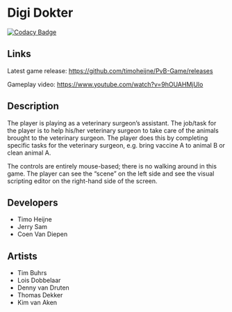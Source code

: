 # Digi Dokter
[![Codacy Badge](https://api.codacy.com/project/badge/Grade/4b377d7510ca49c08c178e83a3fc2eea)](https://app.codacy.com/manual/me_185/PvB-Game?utm_source=github.com&utm_medium=referral&utm_content=timoheijne/PvB-Game&utm_campaign=Badge_Grade_Dashboard)

Links
---
Latest game release: https://github.com/timoheijne/PvB-Game/releases

Gameplay video: https://www.youtube.com/watch?v=9hOUAHMjUlo

Description
---
The player is playing as a veterinary surgeon’s assistant. The job/task for the player is to help his/her veterinary surgeon to take care of the animals brought to the veterinary surgeon. The player does this by completing specific tasks for the veterinary surgeon, e.g. bring vaccine A to animal B or clean animal A.

The controls are entirely mouse-based; there is no walking around in this game. The player can see the “scene” on the left side and see the visual scripting editor on the right-hand side of the screen.


Developers
---

- Timo Heijne
- Jerry Sam
- Coen Van Diepen

Artists
---

- Tim Buhrs
- Lois Dobbelaar
- Denny van Druten
- Thomas Dekker
- Kim van Aken
